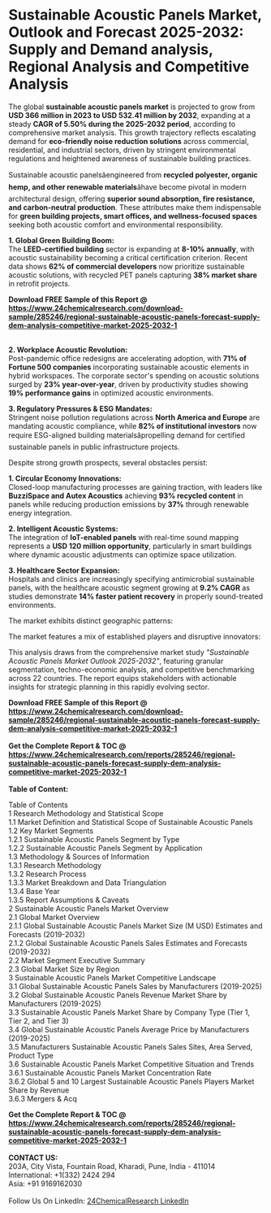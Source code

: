 <h1>Sustainable Acoustic Panels Market, Outlook and Forecast 2025-2032: Supply and Demand analysis, Regional Analysis and Competitive Analysis</h1><p>The global <strong>sustainable acoustic panels market</strong> is projected to grow from <strong>USD 366 million in 2023 to USD 532.41 million by 2032</strong>, expanding at a steady <strong>CAGR of 5.50% during the 2025-2032 period</strong>, according to comprehensive market analysis. This growth trajectory reflects escalating demand for <strong>eco-friendly noise reduction solutions</strong> across commercial, residential, and industrial sectors, driven by stringent environmental regulations and heightened awareness of sustainable building practices.</p><p>Sustainable acoustic panelsâengineered from <strong>recycled polyester, organic hemp, and other renewable materials</strong>âhave become pivotal in modern architectural design, offering <strong>superior sound absorption, fire resistance, and carbon-neutral production</strong>. These attributes make them indispensable for <strong>green building projects, smart offices, and wellness-focused spaces</strong> seeking both acoustic comfort and environmental responsibility.</p><p><strong>1. Global Green Building Boom:</strong><br>
The <strong>LEED-certified building</strong> sector is expanding at <strong>8-10% annually</strong>, with acoustic sustainability becoming a critical certification criterion. Recent data shows <strong>62% of commercial developers</strong> now prioritize sustainable acoustic solutions, with recycled PET panels capturing <strong>38% market share</strong> in retrofit projects.</p><div><b>Download FREE Sample of this Report @ 
            <a href="https://www.24chemicalresearch.com/download-sample/285246/regional-sustainable-acoustic-panels-forecast-supply-dem-analysis-competitive-market-2025-2032-1">
            https://www.24chemicalresearch.com/download-sample/285246/regional-sustainable-acoustic-panels-forecast-supply-dem-analysis-competitive-market-2025-2032-1</a></b></div><br><p><strong>2. Workplace Acoustic Revolution:</strong><br>
Post-pandemic office redesigns are accelerating adoption, with <strong>71% of Fortune 500 companies</strong> incorporating sustainable acoustic elements in hybrid workspaces. The corporate sector's spending on acoustic solutions surged by <strong>23% year-over-year</strong>, driven by productivity studies showing <strong>19% performance gains</strong> in optimized acoustic environments.</p><p><strong>3. Regulatory Pressures &amp; ESG Mandates:</strong><br>
Stringent noise pollution regulations across <strong>North America and Europe</strong> are mandating acoustic compliance, while <strong>82% of institutional investors</strong> now require ESG-aligned building materialsâpropelling demand for certified sustainable panels in public infrastructure projects.</p><p>Despite strong growth prospects, several obstacles persist:</p><p><strong>1. Circular Economy Innovations:</strong><br>
Closed-loop manufacturing processes are gaining traction, with leaders like <strong>BuzziSpace and Autex Acoustics</strong> achieving <strong>93% recycled content</strong> in panels while reducing production emissions by <strong>37%</strong> through renewable energy integration.</p><p><strong>2. Intelligent Acoustic Systems:</strong><br>
The integration of <strong>IoT-enabled panels</strong> with real-time sound mapping represents a <strong>USD 120 million opportunity</strong>, particularly in smart buildings where dynamic acoustic adjustments can optimize space utilization.</p><p><strong>3. Healthcare Sector Expansion:</strong><br>
Hospitals and clinics are increasingly specifying antimicrobial sustainable panels, with the healthcare acoustic segment growing at <strong>9.2% CAGR</strong> as studies demonstrate <strong>14% faster patient recovery</strong> in properly sound-treated environments.</p><p>The market exhibits distinct geographic patterns:</p><p>The market features a mix of established players and disruptive innovators:</p><p>This analysis draws from the comprehensive market study <em>"Sustainable Acoustic Panels Market Outlook 2025-2032"</em>, featuring granular segmentation, techno-economic analysis, and competitive benchmarking across 22 countries. The report equips stakeholders with actionable insights for strategic planning in this rapidly evolving sector.</p><div><b>Download FREE Sample of this Report @ 
            <a href="https://www.24chemicalresearch.com/download-sample/285246/regional-sustainable-acoustic-panels-forecast-supply-dem-analysis-competitive-market-2025-2032-1">
            https://www.24chemicalresearch.com/download-sample/285246/regional-sustainable-acoustic-panels-forecast-supply-dem-analysis-competitive-market-2025-2032-1</a></b></div><br><div><b>Get the Complete Report & TOC @ 
            <a href="https://www.24chemicalresearch.com/reports/285246/regional-sustainable-acoustic-panels-forecast-supply-dem-analysis-competitive-market-2025-2032-1">
            https://www.24chemicalresearch.com/reports/285246/regional-sustainable-acoustic-panels-forecast-supply-dem-analysis-competitive-market-2025-2032-1</a></b></div><br>
            <b>Table of Content:</b><p>Table of Contents<br />
1 Research Methodology and Statistical Scope<br />
1.1 Market Definition and Statistical Scope of Sustainable Acoustic Panels<br />
1.2 Key Market Segments<br />
1.2.1 Sustainable Acoustic Panels Segment by Type<br />
1.2.2 Sustainable Acoustic Panels Segment by Application<br />
1.3 Methodology & Sources of Information<br />
1.3.1 Research Methodology<br />
1.3.2 Research Process<br />
1.3.3 Market Breakdown and Data Triangulation<br />
1.3.4 Base Year<br />
1.3.5 Report Assumptions & Caveats<br />
2 Sustainable Acoustic Panels Market Overview<br />
2.1 Global Market Overview<br />
2.1.1 Global Sustainable Acoustic Panels Market Size (M USD) Estimates and Forecasts (2019-2032)<br />
2.1.2 Global Sustainable Acoustic Panels Sales Estimates and Forecasts (2019-2032)<br />
2.2 Market Segment Executive Summary<br />
2.3 Global Market Size by Region<br />
3 Sustainable Acoustic Panels Market Competitive Landscape<br />
3.1 Global Sustainable Acoustic Panels Sales by Manufacturers (2019-2025)<br />
3.2 Global Sustainable Acoustic Panels Revenue Market Share by Manufacturers (2019-2025)<br />
3.3 Sustainable Acoustic Panels Market Share by Company Type (Tier 1, Tier 2, and Tier 3)<br />
3.4 Global Sustainable Acoustic Panels Average Price by Manufacturers (2019-2025)<br />
3.5 Manufacturers Sustainable Acoustic Panels Sales Sites, Area Served, Product Type<br />
3.6 Sustainable Acoustic Panels Market Competitive Situation and Trends<br />
3.6.1 Sustainable Acoustic Panels Market Concentration Rate<br />
3.6.2 Global 5 and 10 Largest Sustainable Acoustic Panels Players Market Share by Revenue<br />
3.6.3 Mergers & Acq</p><div><b>Get the Complete Report & TOC @ 
            <a href="https://www.24chemicalresearch.com/reports/285246/regional-sustainable-acoustic-panels-forecast-supply-dem-analysis-competitive-market-2025-2032-1">
            https://www.24chemicalresearch.com/reports/285246/regional-sustainable-acoustic-panels-forecast-supply-dem-analysis-competitive-market-2025-2032-1</a></b></div><br><b>CONTACT US:</b><br>
            203A, City Vista, Fountain Road, Kharadi, Pune, India - 411014<br>
            International: +1(332) 2424 294<br>
            Asia: +91 9169162030 <br><br>
            Follow Us On LinkedIn: <a href="https://www.linkedin.com/company/24chemicalresearch/">24ChemicalResearch LinkedIn</a>